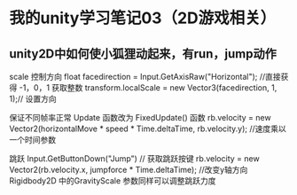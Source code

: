 # 我的unity学习笔记03（2D游戏相关）
## unity2D中如何使小狐狸动起来，有run，jump动作
scale 控制方向
float facedirection = Input.GetAxisRaw("Horizontal"); //直接获得  -1，0，1  获取整数
transform.localScale = new Vector3(facedirection, 1, 1);// 设置方向

保证不同帧率正常
Update 函数改为 FixedUpdate() 函数
rb.velocity = new Vector2(horizontalMove * speed * Time.deltaTime, rb.velocity.y); //速度乘以一个时间参数

跳跃
Input.GetButtonDown("Jump")  // 获取跳跃按键
rb.velocity = new Vector2(rb.velocity.x, jumpforce * Time.deltaTime); //改变y轴方向
Rigidbody2D 中的GravityScale 参数同样可以调整跳跃力度
